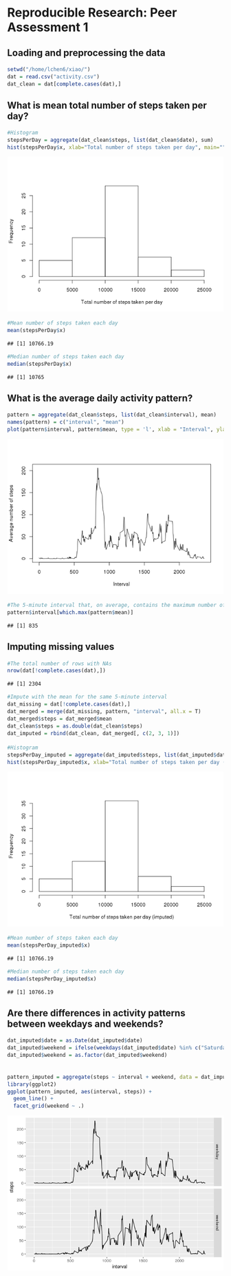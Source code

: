 # Reproducible Research: Peer Assessment 1


## Loading and preprocessing the data

```r
setwd("/home/lchen6/xiao/")
dat = read.csv("activity.csv")
dat_clean = dat[complete.cases(dat),]
```

## What is mean total number of steps taken per day?

```r
#Histogram
stepsPerDay = aggregate(dat_clean$steps, list(dat_clean$date), sum)
hist(stepsPerDay$x, xlab="Total number of steps taken per day", main="")
```

![](PA1_template_files/figure-html/unnamed-chunk-2-1.png)<!-- -->

```r
#Mean number of steps taken each day
mean(stepsPerDay$x)
```

```
## [1] 10766.19
```

```r
#Median number of steps taken each day
median(stepsPerDay$x)
```

```
## [1] 10765
```

## What is the average daily activity pattern?

```r
pattern = aggregate(dat_clean$steps, list(dat_clean$interval), mean)
names(pattern) = c("interval", "mean")
plot(pattern$interval, pattern$mean, type = 'l', xlab = "Interval", ylab = "Average number of steps")
```

![](PA1_template_files/figure-html/unnamed-chunk-3-1.png)<!-- -->

```r
#The 5-minute interval that, on average, contains the maximum number of steps
pattern$interval[which.max(pattern$mean)]
```

```
## [1] 835
```

## Imputing missing values

```r
#The total number of rows with NAs
nrow(dat[!complete.cases(dat),])
```

```
## [1] 2304
```

```r
#Impute with the mean for the same 5-minute interval
dat_missing = dat[!complete.cases(dat),]
dat_merged = merge(dat_missing, pattern, "interval", all.x = T)
dat_merged$steps = dat_merged$mean
dat_clean$steps = as.double(dat_clean$steps)
dat_imputed = rbind(dat_clean, dat_merged[, c(2, 3, 1)])

#Histogram
stepsPerDay_imputed = aggregate(dat_imputed$steps, list(dat_imputed$date), sum)
hist(stepsPerDay_imputed$x, xlab="Total number of steps taken per day (imputed)", main="")
```

![](PA1_template_files/figure-html/unnamed-chunk-4-1.png)<!-- -->

```r
#Mean number of steps taken each day
mean(stepsPerDay_imputed$x)
```

```
## [1] 10766.19
```

```r
#Median number of steps taken each day
median(stepsPerDay_imputed$x)
```

```
## [1] 10766.19
```


## Are there differences in activity patterns between weekdays and weekends?

```r
dat_imputed$date = as.Date(dat_imputed$date)
dat_imputed$weekend = ifelse(weekdays(dat_imputed$date) %in% c("Saturday", "Sunday"), "weekend", "weekday")
dat_imputed$weekend = as.factor(dat_imputed$weekend)


pattern_imputed = aggregate(steps ~ interval + weekend, data = dat_imputed, mean)
library(ggplot2)
ggplot(pattern_imputed, aes(interval, steps)) +
  geom_line() +
  facet_grid(weekend ~ .)
```

![](PA1_template_files/figure-html/unnamed-chunk-5-1.png)<!-- -->
